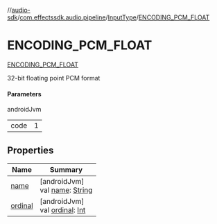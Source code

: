 //[audio-sdk](../../../../index.md)/[com.effectssdk.audio.pipeline](../../index.md)/[InputType](../index.md)/[ENCODING_PCM_FLOAT](index.md)

# ENCODING_PCM_FLOAT

[ENCODING_PCM_FLOAT](index.md)

32-bit floating point PCM format

#### Parameters

androidJvm

| | |
|---|---|
| code | 1 |

## Properties

| Name | Summary |
|---|---|
| [name](../../-latency-mode/-p-l-a-y-b-a-c-k/index.md#-372974862%2FProperties%2F1159088794) | [androidJvm]<br>val [name](../../-latency-mode/-p-l-a-y-b-a-c-k/index.md#-372974862%2FProperties%2F1159088794): [String](https://kotlinlang.org/api/core/kotlin-stdlib/kotlin/-string/index.html) |
| [ordinal](../../-latency-mode/-p-l-a-y-b-a-c-k/index.md#-739389684%2FProperties%2F1159088794) | [androidJvm]<br>val [ordinal](../../-latency-mode/-p-l-a-y-b-a-c-k/index.md#-739389684%2FProperties%2F1159088794): [Int](https://kotlinlang.org/api/core/kotlin-stdlib/kotlin/-int/index.html) |